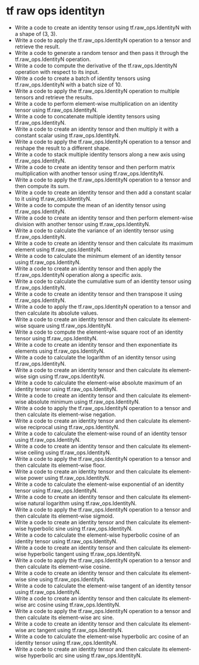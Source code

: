 # tf raw ops identityn

- Write a code to create an identity tensor using tf.raw_ops.IdentityN with a shape of (3, 3).
- Write a code to apply the tf.raw_ops.IdentityN operation to a tensor and retrieve the result.
- Write a code to generate a random tensor and then pass it through the tf.raw_ops.IdentityN operation.
- Write a code to compute the derivative of the tf.raw_ops.IdentityN operation with respect to its input.
- Write a code to create a batch of identity tensors using tf.raw_ops.IdentityN with a batch size of 10.
- Write a code to apply the tf.raw_ops.IdentityN operation to multiple tensors and retrieve the results.
- Write a code to perform element-wise multiplication on an identity tensor using tf.raw_ops.IdentityN.
- Write a code to concatenate multiple identity tensors using tf.raw_ops.IdentityN.
- Write a code to create an identity tensor and then multiply it with a constant scalar using tf.raw_ops.IdentityN.
- Write a code to apply the tf.raw_ops.IdentityN operation to a tensor and reshape the result to a different shape.
- Write a code to stack multiple identity tensors along a new axis using tf.raw_ops.IdentityN.
- Write a code to create an identity tensor and then perform matrix multiplication with another tensor using tf.raw_ops.IdentityN.
- Write a code to apply the tf.raw_ops.IdentityN operation to a tensor and then compute its sum.
- Write a code to create an identity tensor and then add a constant scalar to it using tf.raw_ops.IdentityN.
- Write a code to compute the mean of an identity tensor using tf.raw_ops.IdentityN.
- Write a code to create an identity tensor and then perform element-wise division with another tensor using tf.raw_ops.IdentityN.
- Write a code to calculate the variance of an identity tensor using tf.raw_ops.IdentityN.
- Write a code to create an identity tensor and then calculate its maximum element using tf.raw_ops.IdentityN.
- Write a code to calculate the minimum element of an identity tensor using tf.raw_ops.IdentityN.
- Write a code to create an identity tensor and then apply the tf.raw_ops.IdentityN operation along a specific axis.
- Write a code to calculate the cumulative sum of an identity tensor using tf.raw_ops.IdentityN.
- Write a code to create an identity tensor and then transpose it using tf.raw_ops.IdentityN.
- Write a code to apply the tf.raw_ops.IdentityN operation to a tensor and then calculate its absolute values.
- Write a code to create an identity tensor and then calculate its element-wise square using tf.raw_ops.IdentityN.
- Write a code to compute the element-wise square root of an identity tensor using tf.raw_ops.IdentityN.
- Write a code to create an identity tensor and then exponentiate its elements using tf.raw_ops.IdentityN.
- Write a code to calculate the logarithm of an identity tensor using tf.raw_ops.IdentityN.
- Write a code to create an identity tensor and then calculate its element-wise sign using tf.raw_ops.IdentityN.
- Write a code to calculate the element-wise absolute maximum of an identity tensor using tf.raw_ops.IdentityN.
- Write a code to create an identity tensor and then calculate its element-wise absolute minimum using tf.raw_ops.IdentityN.
- Write a code to apply the tf.raw_ops.IdentityN operation to a tensor and then calculate its element-wise negation.
- Write a code to create an identity tensor and then calculate its element-wise reciprocal using tf.raw_ops.IdentityN.
- Write a code to calculate the element-wise round of an identity tensor using tf.raw_ops.IdentityN.
- Write a code to create an identity tensor and then calculate its element-wise ceiling using tf.raw_ops.IdentityN.
- Write a code to apply the tf.raw_ops.IdentityN operation to a tensor and then calculate its element-wise floor.
- Write a code to create an identity tensor and then calculate its element-wise power using tf.raw_ops.IdentityN.
- Write a code to calculate the element-wise exponential of an identity tensor using tf.raw_ops.IdentityN.
- Write a code to create an identity tensor and then calculate its element-wise natural logarithm using tf.raw_ops.IdentityN.
- Write a code to apply the tf.raw_ops.IdentityN operation to a tensor and then calculate its element-wise sigmoid.
- Write a code to create an identity tensor and then calculate its element-wise hyperbolic sine using tf.raw_ops.IdentityN.
- Write a code to calculate the element-wise hyperbolic cosine of an identity tensor using tf.raw_ops.IdentityN.
- Write a code to create an identity tensor and then calculate its element-wise hyperbolic tangent using tf.raw_ops.IdentityN.
- Write a code to apply the tf.raw_ops.IdentityN operation to a tensor and then calculate its element-wise cosine.
- Write a code to create an identity tensor and then calculate its element-wise sine using tf.raw_ops.IdentityN.
- Write a code to calculate the element-wise tangent of an identity tensor using tf.raw_ops.IdentityN.
- Write a code to create an identity tensor and then calculate its element-wise arc cosine using tf.raw_ops.IdentityN.
- Write a code to apply the tf.raw_ops.IdentityN operation to a tensor and then calculate its element-wise arc sine.
- Write a code to create an identity tensor and then calculate its element-wise arc tangent using tf.raw_ops.IdentityN.
- Write a code to calculate the element-wise hyperbolic arc cosine of an identity tensor using tf.raw_ops.IdentityN.
- Write a code to create an identity tensor and then calculate its element-wise hyperbolic arc sine using tf.raw_ops.IdentityN.